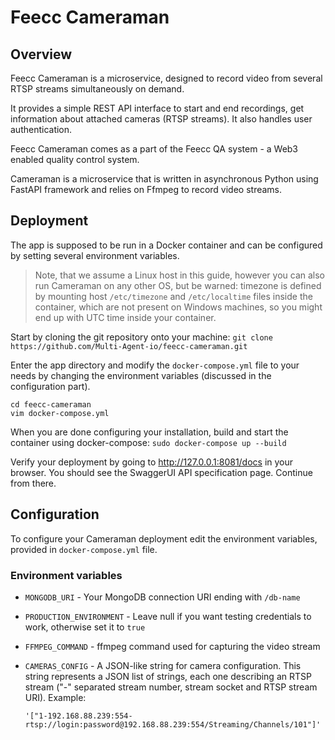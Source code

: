 # Feecc Cameraman

## Overview

Feecc Cameraman is a microservice, designed to record video from several RTSP streams simultaneously on demand.

It provides a simple REST API interface to start and end recordings, get information about attached cameras (RTSP
streams). It also handles user authentication.

Feecc Cameraman comes as a part of the Feecc QA system - a Web3 enabled quality control system.

Cameraman is a microservice that is written in asynchronous Python using FastAPI framework and relies on Ffmpeg to
record video streams.

## Deployment

The app is supposed to be run in a Docker container and can be configured by setting several environment variables.

> Note, that we assume a Linux host in this guide, however you can also run Cameraman on any other OS,
> but be warned: timezone is defined by mounting host `/etc/timezone` and `/etc/localtime` files inside the container,
> which are not present on Windows machines, so you might end up with UTC time inside your container.

Start by cloning the git repository onto your machine: `git clone https://github.com/Multi-Agent-io/feecc-cameraman.git`

Enter the app directory and modify the `docker-compose.yml` file to your needs by changing the environment variables
(discussed in the configuration part).

```
cd feecc-cameraman
vim docker-compose.yml
```

When you are done configuring your installation, build and start the container using docker-compose:
`sudo docker-compose up --build`

Verify your deployment by going to http://127.0.0.1:8081/docs in your browser. You should see the SwaggerUI API
specification page. Continue from there.

## Configuration

To configure your Cameraman deployment edit the environment variables, provided in `docker-compose.yml` file.

### Environment variables

- `MONGODB_URI` - Your MongoDB connection URI ending with `/db-name`
- `PRODUCTION_ENVIRONMENT` - Leave null if you want testing credentials to work, otherwise set it to `true`
- `FFMPEG_COMMAND` - ffmpeg command used for capturing the video stream
- `CAMERAS_CONFIG` - A JSON-like string for camera configuration. This string represents a JSON list of strings, each
  one describing an RTSP stream ("-" separated stream number, stream socket and RTSP stream URI). Example:

  ```'["1-192.168.88.239:554-rtsp://login:password@192.168.88.239:554/Streaming/Channels/101"]'```
